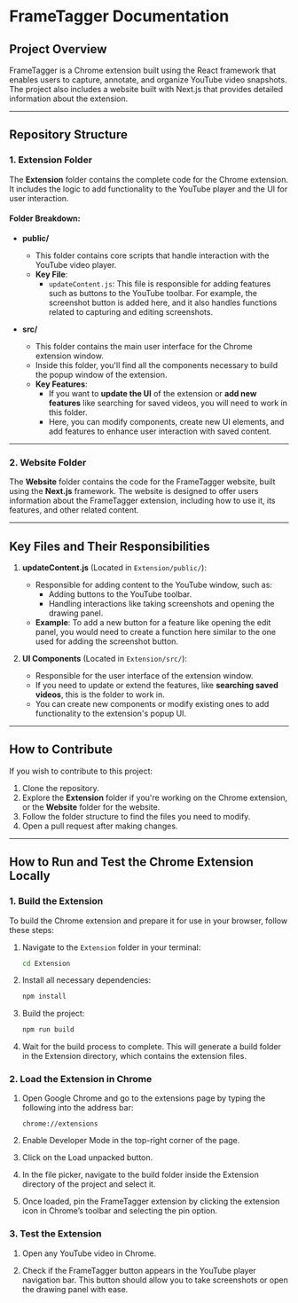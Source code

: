 # FrameTagger Documentation

## Project Overview
FrameTagger is a Chrome extension built using the React framework that enables users to capture, annotate, and organize YouTube video snapshots. The project also includes a website built with Next.js that provides detailed information about the extension.

---

## Repository Structure

### 1. Extension Folder
The **Extension** folder contains the complete code for the Chrome extension. It includes the logic to add functionality to the YouTube player and the UI for user interaction.

#### Folder Breakdown:
- **public/**
  - This folder contains core scripts that handle interaction with the YouTube video player.
  - **Key File**: 
    - `updateContent.js`: This file is responsible for adding features such as buttons to the YouTube toolbar. For example, the screenshot button is added here, and it also handles functions related to capturing and editing screenshots.

- **src/**
  - This folder contains the main user interface for the Chrome extension window.
  - Inside this folder, you'll find all the components necessary to build the popup window of the extension.
  - **Key Features**:
    - If you want to **update the UI** of the extension or **add new features** like searching for saved videos, you will need to work in this folder.
    - Here, you can modify components, create new UI elements, and add features to enhance user interaction with saved content.

---

### 2. Website Folder
The **Website** folder contains the code for the FrameTagger website, built using the **Next.js** framework. The website is designed to offer users information about the FrameTagger extension, including how to use it, its features, and other related content.

---

## Key Files and Their Responsibilities

1. **updateContent.js** (Located in `Extension/public/`):
   - Responsible for adding content to the YouTube window, such as:
     - Adding buttons to the YouTube toolbar.
     - Handling interactions like taking screenshots and opening the drawing panel.
   - **Example**: To add a new button for a feature like opening the edit panel, you would need to create a function here similar to the one used for adding the screenshot button.

2. **UI Components** (Located in `Extension/src/`):
   - Responsible for the user interface of the extension window.
   - If you need to update or extend the features, like **searching saved videos**, this is the folder to work in.
   - You can create new components or modify existing ones to add functionality to the extension's popup UI.

---

## How to Contribute
If you wish to contribute to this project:
1. Clone the repository.
2. Explore the **Extension** folder if you're working on the Chrome extension, or the **Website** folder for the website.
3. Follow the folder structure to find the files you need to modify.
4. Open a pull request after making changes.

---

## How to Run and Test the Chrome Extension Locally

### 1. Build the Extension

To build the Chrome extension and prepare it for use in your browser, follow these steps:

1. Navigate to the `Extension` folder in your terminal:

   ```bash
   cd Extension
   ```

2. Install all necessary dependencies:

   ```bash
   npm install
   ```

3. Build the project:

   ```bash
   npm run build
   ```

4. Wait for the build process to complete. This will generate a build folder in the Extension directory, which contains the extension files.

### 2. Load the Extension in Chrome

1. Open Google Chrome and go to the extensions page by typing the following into the address bar:
   ```
   chrome://extensions
   ```

2. Enable Developer Mode in the top-right corner of the page.

3. Click on the Load unpacked button.

4. In the file picker, navigate to the build folder inside the Extension directory of the project and select it.

5. Once loaded, pin the FrameTagger extension by clicking the extension icon in Chrome’s toolbar and selecting the pin option.

### 3. Test the Extension

1. Open any YouTube video in Chrome.

2. Check if the FrameTagger button appears in the YouTube player navigation bar. This button should allow you to take screenshots or open the drawing panel with ease.
